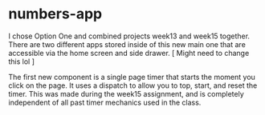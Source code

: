 # numbers-app

I chose Option One and combined projects week13 and week15 together. There are two different apps stored inside of this new main one that are accessible via the home screen and side drawer. [ Might need to change this lol ]

The first new component is a single page timer that starts the moment you click on the page. It uses a dispatch to allow you to top, start, and reset the timer. This was made during the week15 assignment, and is completely independent of all past timer mechanics used in the class.
